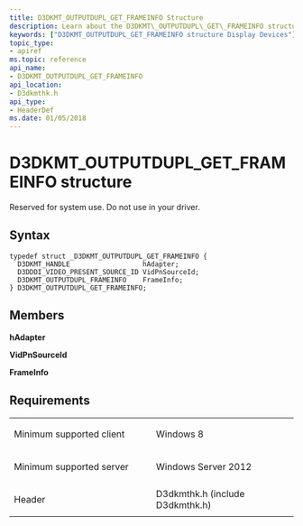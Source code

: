 ```yaml
---
title: D3DKMT_OUTPUTDUPL_GET_FRAMEINFO Structure
description: Learn about the D3DKMT\_OUTPUTDUPL\_GET\_FRAMEINFO structure, which is reserved for system use. Do not use in your driver.
keywords: ["D3DKMT_OUTPUTDUPL_GET_FRAMEINFO structure Display Devices"]
topic_type:
- apiref
ms.topic: reference
api_name:
- D3DKMT_OUTPUTDUPL_GET_FRAMEINFO
api_location:
- D3dkmthk.h
api_type:
- HeaderDef
ms.date: 01/05/2018
---
```


# D3DKMT\_OUTPUTDUPL\_GET\_FRAMEINFO structure


Reserved for system use. Do not use in your driver.

## Syntax

```ManagedCPlusPlus
typedef struct _D3DKMT_OUTPUTDUPL_GET_FRAMEINFO {
  D3DKMT_HANDLE                  hAdapter;
  D3DDDI_VIDEO_PRESENT_SOURCE_ID VidPnSourceId;
  D3DKMT_OUTPUTDUPL_FRAMEINFO    FrameInfo;
} D3DKMT_OUTPUTDUPL_GET_FRAMEINFO;
```

## Members

**hAdapter**

**VidPnSourceId**

**FrameInfo**

## Requirements

<table>
<colgroup>
<col width="50%" />
<col width="50%" />
</colgroup>
<tbody>
<tr class="odd">
<td align="left"><p>Minimum supported client</p></td>
<td align="left"><p>Windows 8</p></td>
</tr>
<tr class="even">
<td align="left"><p>Minimum supported server</p></td>
<td align="left"><p>Windows Server 2012</p></td>
</tr>
<tr class="odd">
<td align="left"><p>Header</p></td>
<td align="left">D3dkmthk.h (include D3dkmthk.h)</td>
</tr>
</tbody>
</table>

 

 





